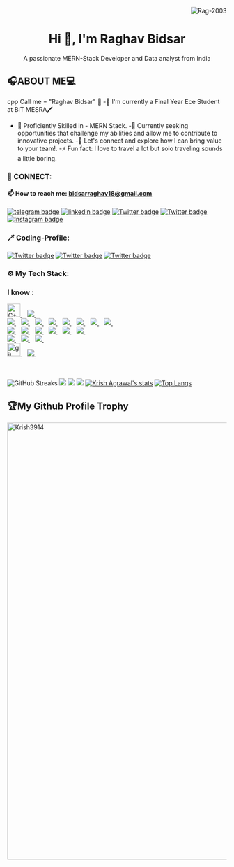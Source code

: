 <p align="right"> <img src="https://visitcount.itsvg.in/api?id=Krish3914&label=Profile%20views&color=4c3c78&style=flat" alt="Rag-2003" /> </p>
<p>
    <h1 align="center"> Hi 👋, I'm Raghav Bidsar </h1>
<p align="center"> 
A passionate MERN-Stack Developer and Data analyst from India<br />
</p>


## 🎧ABOUT ME💻

cpp
Call me = "Raghav Bidsar" 🤗
-🌱 I'm currently a Final Year Ece Student at BIT MESRA🖊
- 🌌 Proficiently Skilled in - MERN Stack.
-💬 Currently seeking opportunities that challenge my abilities and allow me to contribute to innovative projects.
-👀 Let's connect and explore how I can bring value to your team!.
-⚡ Fun fact: I love to travel a lot but solo traveling sounds a little boring.


<h3 align="left">🔌 CONNECT:</h3>

<h4 align="left">📫 How to reach me: <a href="mailto:bidsaraghav18@gmail.com">bidsarraghav18@gmail.com</a></h4>

[![telegram badge](https://img.shields.io/badge/Portfolio-617D61?style=for-the-badge&logo=portfolio)](https://krishfolio.vercel.app/)
[![linkedin badge](https://img.shields.io/badge/linkedIn-0A63BC?style=for-the-badge&logo=linkedin)](https://www.linkedin.com/in/krishagrawal-softwaredevelopment/)
[![Twitter badge](https://img.shields.io/badge/Github-000000?style=for-the-badge&logo=github)](https://github.com/Krish3914)
[![Twitter badge](https://img.shields.io/badge/Twitter-000000?style=for-the-badge&logo=x)](https://twitter.com/KrisH__AgrawaL)
[![Instagram badge](https://img.shields.io/badge/Instagram-4f3039?style=for-the-badge&logo=instagram)](https://www.instagram.com/krish01agrawal/)
<br/>

<h3 align="left">🪄 Coding-Profile:</h3>

[![Twitter badge](https://img.shields.io/badge/Leetcode-000000?style=for-the-badge&logo=leetcode)](https://leetcode.com/KrisH_21/)
[![Twitter badge](https://img.shields.io/badge/Codechef-9A8B7F?style=for-the-badge&logo=codechef)](https://www.codechef.com/users/krish_3914)
[![Twitter badge](https://img.shields.io/badge/Codeforces-590505?style=for-the-badge&logo=codeforces)](https://codeforces.com/profile/krish_3914)


<h3 align="left">⚙ My Tech Stack:</h3>

### I know : 

<a href="https://www.w3schools.com/cpp">
    <img src="https://www.vikingsoftware.com/wp-content/uploads/2024/02/C-2.png" alt="C++" width="30" > 
</a>&nbsp;&nbsp;
<a href="https://www.codechef.com/roadmap/cpp-dsa">
    <img src="https://img.shields.io/badge/Data Structures & Algorithm-002B41?style=for-the-badge&logo=DSA&logoColor=white" />
</a>&nbsp;&nbsp;
<br>
<a href="https://reactjs.org">
    <img src="https://img.shields.io/badge/React-20232A?style=for-the-badge&logo=react&logoColor=61DAFB" />
</a>&nbsp;&nbsp;
<a href="https://www.w3.org/html">
    <img src="https://img.shields.io/badge/HTML5-E34F26?style=for-the-badge&logo=html5&logoColor=white" />
</a>&nbsp;&nbsp;
<a href="https://www.w3schools.com/css">
    <img src="https://img.shields.io/badge/CSS3-1572B6?style=for-the-badge&logo=css3&logoColor=white" />
</a>&nbsp;&nbsp;
<a href="https://developer.mozilla.org/en-US/docs/Web/JavaScript">
    <img src="https://img.shields.io/badge/JavaScript-323330?style=for-the-badge&logo=javascript&logoColor=F7DF1E" />
</a>&nbsp;&nbsp;

<a href="https://nextjs.org">
    <img src="https://img.shields.io/badge/Next.js-black?style=for-the-badge&logo=next.js&logoColor=white" />
</a>&nbsp;&nbsp;
<a href="https://nodejs.org">
    <img src="https://img.shields.io/badge/nodejs-00000F?style=for-the-badge&logo=nodejs&logoColor=white" />
</a>&nbsp;&nbsp;
<a href="https://expressjs.com">
    <img src="https://img.shields.io/badge/Express.js-%23404d59.svg?style=for-the-badge&logo=express&logoColor=%2361DAFB" />
</a>&nbsp;&nbsp;

<a href="https://www.mongodb.com">
    <img src="https://img.shields.io/badge/mongodb-eee?style=for-the-badge&logo=mongodb&logoColor=green" />
</a>&nbsp;&nbsp;
<br>

<a href="https://getbootstrap.com">
    <img src="https://img.shields.io/badge/bootstrap-%23563D7C.svg?style=for-the-badge&logo=bootstrap&logoColor=white" />
</a>&nbsp;&nbsp;
<a href="https://tailwindcss.com">
    <img src="https://img.shields.io/badge/tailwindcss-%2338B2AC.svg?style=for-the-badge&logo=tailwind-css&logoColor=white" />
</a>&nbsp;&nbsp;
<a href="https://restfulapi.net">
    <img src="https://img.shields.io/badge/REST API-E34F26?style=for-the-badge&logo=REST API&logoColor=white" />
</a>&nbsp;&nbsp;

<a href="https://www.php.net">
    <img src="https://img.shields.io/badge/php-00599C?style=for-the-badge&logo=php&logoColor=white" />
</a>&nbsp;&nbsp;
<a href="https://www.postgresql.org">
    <img src="https://img.shields.io/badge/PostgreSQL-00FFFF?style=for-the-badge&logo=postgresql&logoColor=blue" />
</a>&nbsp;&nbsp;
<a href="https://reactnative.dev">
    <img src="https://img.shields.io/badge/react-native-CC6699?style=for-the-badge&logo=react-native&logoColor=white" />
</a>&nbsp;&nbsp;

<br>

<a href="https://devdocs.io/python~3.12">
    <img src="https://img.shields.io/badge/Python-0000ff?style=for-the-badge&logo=python&logoColor=yellow" />
</a>&nbsp;&nbsp;
<a href="https://www.mysql.com">
    <img src="https://img.shields.io/badge/MySQL-00000F?style=for-the-badge&logo=mysql&logoColor=white" />
</a>&nbsp;&nbsp;
<a href="https://learn.microsoft.com/en-us/power-bi">
    <img src="https://img.shields.io/badge/Power%20BI-CA9508?style=for-the-badge&logo=Power%20BI&logoColor=black" />
</a>&nbsp;&nbsp;
<br>

<a href="https://git-scm.com">
    <img src="https://www.vectorlogo.zone/logos/git-scm/git-scm-icon.svg" alt="git" width="30" > 
</a>&nbsp;&nbsp;
<a href="https://github.com/Rag-2003">
 <img src="https://img.shields.io/badge/github-3776AB?style=for-the-badge&logo=github&logoColor=white" /> 
</a>&nbsp;&nbsp;
<br>
<br>
<br>

![GitHub Streaks](http://github-readme-streak-stats.herokuapp.com?user=Krish3914&theme=dracula&hide_border=true)
![](https://github-profile-summary-cards.vercel.app/api/cards/profile-details?username=Krish3914&theme=github_dark)
![](https://github-profile-summary-cards.vercel.app/api/cards/repos-per-language?username=Krish3914&theme=github_dark)
![](https://github-profile-summary-cards.vercel.app/api/cards/most-commit-language?username=Krish3914&theme=github_dark)
[![Krish Agrawal's stats](https://github-readme-stats.vercel.app/api?username=Krish3914&show_icons=true&theme=github_dark)](https://github.com/Krish3914)
[![Top Langs](https://github-readme-stats.vercel.app/api/top-langs/?username=Krish3914&layout=compact&langs_count=5&theme=github_dark&hide_border=true&count-private=true)](https://github.com/Krish3914)


<h2>🏆My Github Profile Trophy</h2>
<p align="left"> <a href="https://github.com/ryo-ma/github-profile-trophy"><img width=1000 src="https://github-profile-trophy.vercel.app/?username=Krish3914&column=9&no-frame=true" alt="Krish3914" /></a> </p>
